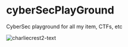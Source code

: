 # cyberSecPlayGround
CyberSec playground for all my item, CTFs, etc

![charliecrest2-text](https://github.com/thiem-dev/cyberSecPlayGround/assets/16260510/9ed0b713-ef80-4cbe-a455-bb04ec94c607)
